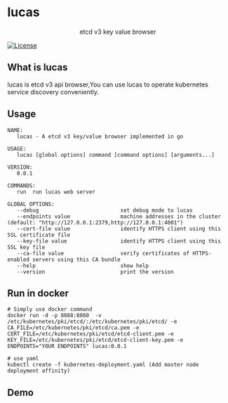 # lucas
<p align="center">
  <p align="center">etcd v3 key value browser</p>
</p>

[![License](https://img.shields.io/badge/license-Apache%202-4EB1BA.svg)](https://www.apache.org/licenses/LICENSE-2.0.html)

## What is lucas
lucas is etcd v3 api browser,You can use lucas to operate kubernetes service discovery conveniently.

## Usage
```
NAME:
   lucas - A etcd v3 key/value browser implemented in go

USAGE:
   lucas [global options] command [command options] [arguments...]

VERSION:
   0.0.1

COMMANDS:
   run  run lucas web server

GLOBAL OPTIONS:
   --debug                          set debug mode to lucas
   --endpoints value                machine addresses in the cluster (default: "http://127.0.0.1:2379,http://127.0.0.1:4001")
   --cert-file value                identify HTTPS client using this SSL certificate file
   --key-file value                 identify HTTPS client using this SSL key file
   --ca-file value                  verify certificates of HTTPS-enabled servers using this CA bundle
   --help                           show help
   --version                        print the version
```

## Run in docker
```
# Simply use docker command
docker run -d -p 8088:8080  -v /etc/kubernetes/pki/etcd/:/etc/kubernetes/pki/etcd/ -e CA_FILE=/etc/kubernetes/pki/etcd/ca.pem -e CERT_FILE=/etc/kubernetes/pki/etcd/etcd-client.pem -e KEY_FILE=/etc/kubernetes/pki/etcd/etcd-client-key.pem -e ENDPOINTS="YOUR ENDPOINTS" lucas:0.0.1

# use yaml
kubectl create -f kubernetes-deployment.yaml (Add master node deployment affinity)
```
## Demo

